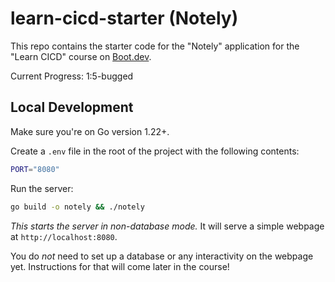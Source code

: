 # learn-cicd-starter (Notely)

This repo contains the starter code for the "Notely" application for the "Learn CICD" course on [Boot.dev](https://boot.dev).

Current Progress: 1:5-bugged

## Local Development

Make sure you're on Go version 1.22+.

Create a `.env` file in the root of the project with the following contents:

```bash
PORT="8080"
```

Run the server:

```bash
go build -o notely && ./notely
```

*This starts the server in non-database mode.* It will serve a simple webpage at `http://localhost:8080`.

You do *not* need to set up a database or any interactivity on the webpage yet. Instructions for that will come later in the course!
